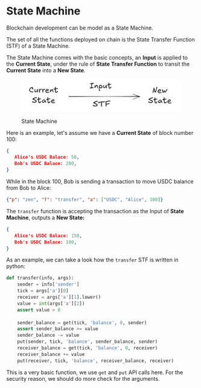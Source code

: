 # State Machine

Blockchain development can be model as a State Machine.

The set of all the functions deployed on chain is the State Transfer Function (STF) of a State Machine.



The State Machine comes with the basic concepts, an **Input** is applied to the **Current State**, under the rule of **State Transfer Function** to transit the **Current State** into a **New State**.

<figure><img src=".gitbook/assets/image.png" alt=""><figcaption><p>State Machine</p></figcaption></figure>



Here is an example, let's assume we have a **Current State** of block number 100:

```json
{
   Alice's USDC Balace: 50,
   Bob's USDC Balace: 200,
}
```

While in the block 100, Bob is sending a transaction to move USDC balance from Bob to Alice:

```json
{"p": "zen", "f": "transfer", "a": ["USDC", "Alice", 100]}
```

The `transfer` function is accepting the transaction as the Input of **State Machine**, outputs a **New State:**

```json
{
   Alice's USDC Balace: 150,
   Bob's USDC Balace: 100,
}
```

As an example, we can take a look how the `transfer` STF is written in python:

```python
def transfer(info, args):
    sender = info['sender']
    tick = args['a'][0]
    receiver = args['a'][1].lower()
    value = int(args['a'][2])
    assert value > 0

    sender_balance = get(tick, 'balance', 0, sender)
    assert sender_balance >= value
    sender_balance -= value
    put(sender, tick, 'balance', sender_balance, sender)
    receiver_balance = get(tick, 'balance', 0, receiver)
    receiver_balance += value
    put(receiver, tick, 'balance', receiver_balance, receiver)
```

This is a very basic function, we use `get` and `put` API calls here. For the security reason, we should do more check for the arguments.

